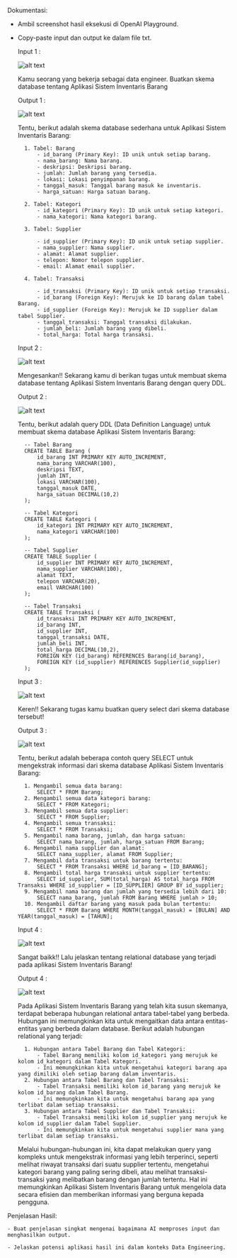 Dokumentasi:

- Ambil screenshot hasil eksekusi di OpenAI Playground.

- Copy-paste input dan output ke dalam file txt.

    Input 1 :

    ![alt text](https://github.com/ddzikri/de_muhammad-dzikri-rizaldi/blob/main/23_Introduction-AI-on-Data-Engineer/screenshots/input(1)_prioritas-1.png?raw=true)

    Kamu seorang yang bekerja sebagai data engineer. Buatkan skema database tentang Aplikasi Sistem Inventaris Barang

    Output 1 :

    ![alt text](https://github.com/ddzikri/de_muhammad-dzikri-rizaldi/blob/main/23_Introduction-AI-on-Data-Engineer/screenshots/output(1)_prioritas-1.png?raw=true)

    Tentu, berikut adalah skema database sederhana untuk Aplikasi Sistem Inventaris Barang:

        1. Tabel: Barang
            - id_barang (Primary Key): ID unik untuk setiap barang.
            - nama_barang: Nama barang.
            - deskripsi: Deskripsi barang.
            - jumlah: Jumlah barang yang tersedia.
            - lokasi: Lokasi penyimpanan barang.
            - tanggal_masuk: Tanggal barang masuk ke inventaris.
            - harga_satuan: Harga satuan barang.

        2. Tabel: Kategori
            - id_kategori (Primary Key): ID unik untuk setiap kategori.
            - nama_kategori: Nama kategori barang.

        3. Tabel: Supplier

            - id_supplier (Primary Key): ID unik untuk setiap supplier.
            - nama_supplier: Nama supplier.
            - alamat: Alamat supplier.
            - telepon: Nomor telepon supplier.
            - email: Alamat email supplier.

        4. Tabel: Transaksi

            - id_transaksi (Primary Key): ID unik untuk setiap transaksi.
            - id_barang (Foreign Key): Merujuk ke ID barang dalam tabel Barang.
            - id_supplier (Foreign Key): Merujuk ke ID supplier dalam tabel Supplier.
            - tanggal_transaksi: Tanggal transaksi dilakukan.
            - jumlah_beli: Jumlah barang yang dibeli.
            - total_harga: Total harga transaksi.


    Input 2 :

    ![alt text](https://github.com/ddzikri/de_muhammad-dzikri-rizaldi/blob/main/23_Introduction-AI-on-Data-Engineer/screenshots/input(2)_prioritas-1.png?raw=true)

    Mengesankan!! Sekarang kamu di berikan tugas untuk membuat skema database tentang Aplikasi Sistem Inventaris Barang dengan query DDL.

    Output 2 :

    ![alt text](https://github.com/ddzikri/de_muhammad-dzikri-rizaldi/blob/main/23_Introduction-AI-on-Data-Engineer/screenshots/output(2)_prioritas-1.png?raw=true)

    Tentu, berikut adalah query DDL (Data Definition Language) untuk membuat skema database Aplikasi Sistem Inventaris Barang:

        -- Tabel Barang
        CREATE TABLE Barang (
            id_barang INT PRIMARY KEY AUTO_INCREMENT,
            nama_barang VARCHAR(100),
            deskripsi TEXT,
            jumlah INT,
            lokasi VARCHAR(100),
            tanggal_masuk DATE,
            harga_satuan DECIMAL(10,2)
        );

        -- Tabel Kategori
        CREATE TABLE Kategori (
            id_kategori INT PRIMARY KEY AUTO_INCREMENT,
            nama_kategori VARCHAR(100)
        );

        -- Tabel Supplier
        CREATE TABLE Supplier (
            id_supplier INT PRIMARY KEY AUTO_INCREMENT,
            nama_supplier VARCHAR(100),
            alamat TEXT,
            telepon VARCHAR(20),
            email VARCHAR(100)
        );

        -- Tabel Transaksi
        CREATE TABLE Transaksi (
            id_transaksi INT PRIMARY KEY AUTO_INCREMENT,
            id_barang INT,
            id_supplier INT,
            tanggal_transaksi DATE,
            jumlah_beli INT,
            total_harga DECIMAL(10,2),
            FOREIGN KEY (id_barang) REFERENCES Barang(id_barang),
            FOREIGN KEY (id_supplier) REFERENCES Supplier(id_supplier)
        );

    Input 3 : 

    ![alt text](https://github.com/ddzikri/de_muhammad-dzikri-rizaldi/blob/main/23_Introduction-AI-on-Data-Engineer/screenshots/input(3)_prioritas-1.png?raw=true)

    Keren!! Sekarang tugas kamu buatkan query select dari skema database tersebut!

    Output 3 :

    ![alt text](https://github.com/ddzikri/de_muhammad-dzikri-rizaldi/blob/main/23_Introduction-AI-on-Data-Engineer/screenshots/output(3)_prioritas-1.png?raw=true)

    Tentu, berikut adalah beberapa contoh query SELECT untuk mengekstrak informasi dari skema database Aplikasi Sistem Inventaris Barang:

        1. Mengambil semua data barang:
            SELECT * FROM Barang;
        2. Mengambil semua data kategori barang:
            SELECT * FROM Kategori;
        3. Mengambil semua data supplier:
            SELECT * FROM Supplier;
        4. Mengambil semua transaksi:
            SELECT * FROM Transaksi;
        5. Mengambil nama barang, jumlah, dan harga satuan:
            SELECT nama_barang, jumlah, harga_satuan FROM Barang;
        6. Mengambil nama supplier dan alamat:
            SELECT nama_supplier, alamat FROM Supplier;
        7. Mengambil data transaksi untuk barang tertentu:
            SELECT * FROM Transaksi WHERE id_barang = [ID_BARANG];
        8. Mengambil total harga transaksi untuk supplier tertentu:
            SELECT id_supplier, SUM(total_harga) AS total_harga FROM Transaksi WHERE id_supplier = [ID_SUPPLIER] GROUP BY id_supplier;
        9. Mengambil nama barang dan jumlah yang tersedia lebih dari 10:
            SELECT nama_barang, jumlah FROM Barang WHERE jumlah > 10;
        10. Mengambil daftar barang yang masuk pada bulan tertentu:
            SELECT * FROM Barang WHERE MONTH(tanggal_masuk) = [BULAN] AND YEAR(tanggal_masuk) = [TAHUN];

    Input 4 :

    ![alt text](https://github.com/ddzikri/de_muhammad-dzikri-rizaldi/blob/main/23_Introduction-AI-on-Data-Engineer/screenshots/input(4)_prioritas-1.png?raw=true)

    Sangat baikk!! Lalu jelaskan tentang relational database yang terjadi  pada aplikasi Sistem Inventaris Barang!

    Output 4 : 

    ![alt text](https://github.com/ddzikri/de_muhammad-dzikri-rizaldi/blob/main/23_Introduction-AI-on-Data-Engineer/screenshots/output(4)_prioritas-1.png?raw=true)

    Pada Aplikasi Sistem Inventaris Barang yang telah kita susun skemanya, terdapat beberapa hubungan relational antara tabel-tabel yang berbeda. Hubungan ini memungkinkan kita untuk mengaitkan data antara entitas-entitas yang berbeda dalam database. Berikut adalah hubungan relational yang terjadi:

        1. Hubungan antara Tabel Barang dan Tabel Kategori:
            - Tabel Barang memiliki kolom id_kategori yang merujuk ke kolom id_kategori dalam Tabel Kategori.
            - Ini memungkinkan kita untuk mengetahui kategori barang apa yang dimiliki oleh setiap barang dalam inventaris.
        2. Hubungan antara Tabel Barang dan Tabel Transaksi:
            - Tabel Transaksi memiliki kolom id_barang yang merujuk ke kolom id_barang dalam Tabel Barang.
            - Ini memungkinkan kita untuk mengetahui barang apa yang terlibat dalam setiap transaksi.
        3. Hubungan antara Tabel Supplier dan Tabel Transaksi:
            - Tabel Transaksi memiliki kolom id_supplier yang merujuk ke kolom id_supplier dalam Tabel Supplier.
            - Ini memungkinkan kita untuk mengetahui supplier mana yang terlibat dalam setiap transaksi.

    Melalui hubungan-hubungan ini, kita dapat melakukan query yang kompleks untuk mengekstrak informasi yang lebih terperinci, seperti melihat riwayat transaksi dari suatu supplier tertentu, mengetahui kategori barang yang paling sering dibeli, atau melihat transaksi-transaksi yang melibatkan barang dengan jumlah tertentu. Hal ini memungkinkan Aplikasi Sistem Inventaris Barang untuk mengelola data secara efisien dan memberikan informasi yang berguna kepada pengguna.

Penjelasan Hasil:

    - Buat penjelasan singkat mengenai bagaimana AI memproses input dan menghasilkan output.

    - Jelaskan potensi aplikasi hasil ini dalam konteks Data Engineering.

